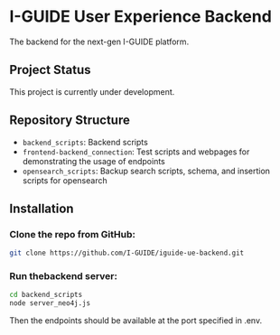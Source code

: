 
# I-GUIDE User Experience Backend

The backend for the next-gen I-GUIDE platform.

## Project Status
This project is currently under development.

## Repository Structure
- `backend_scripts`: Backend scripts
- `frontend-backend_connection`: Test scripts and webpages for demonstrating the usage of endpoints
- `opensearch_scripts`: Backup search scripts, schema, and insertion scripts for opensearch

## Installation
### Clone the repo from GitHub:
```bash
git clone https://github.com/I-GUIDE/iguide-ue-backend.git
```

### Run thebackend server:
```bash
cd backend_scripts
node server_neo4j.js
```
Then the endpoints should be available at the port specified in .env.
